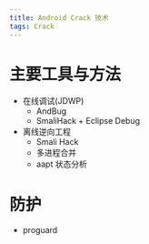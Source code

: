 ```yaml
---
title: Android Crack 技术
tags: Crack
---
```


# 主要工具与方法

* 在线调试(JDWP)
    * AndBug
    * SmaliHack + Eclipse Debug
* 离线逆向工程
    * Smali Hack
    * 多进程合并
    * aapt 状态分析

# 防护

* proguard
